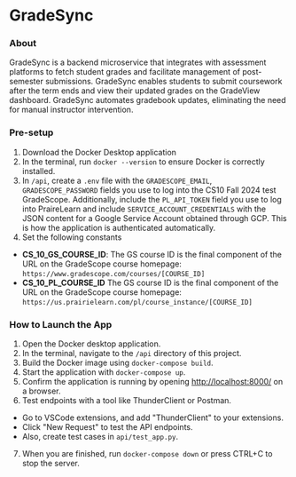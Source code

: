 # GradeSync

### About

GradeSync is a backend microservice that integrates with assessment platforms to fetch student grades and facilitate management of post-semester submissions. GradeSync enables students to submit coursework after the term ends and view their updated grades on the GradeView dashboard. GradeSync automates gradebook updates, eliminating the need for manual instructor intervention.

### Pre-setup 
1. Download the Docker Desktop application
2. In the terminal, run `docker --version` to ensure Docker is correctly installed.
3. In `/api`, create a `.env` file with the `GRADESCOPE_EMAIL`, `GRADESCOPE_PASSWORD` fields you use to log into the CS10 Fall 2024 test GradeScope. Additionally, include the `PL_API_TOKEN` field you use to log into PraireLearn and include `SERVICE_ACCOUNT_CREDENTIALS` with the JSON content for a Google Service Account obtained through GCP. This is how the application is authenticated automatically.
4. Set the following constants
- **CS_10_GS_COURSE_ID**: The GS course ID is the final component of the URL on the GradeScope course homepage: `https://www.gradescope.com/courses/[COURSE_ID]`
- **CS_10_PL_COURSE_ID** The GS course ID is the final component of the URL on the GradeScope course homepage: `https://us.prairielearn.com/pl/course_instance/[COURSE_ID]`
### How to Launch the App

1. Open the Docker desktop application.
2. In the terminal, navigate to the `/api` directory of this project.
3. Build the Docker image using `docker-compose build`.
4. Start the application with `docker-compose up`.
5. Confirm the application is running by opening [http://localhost:8000/](http://localhost:8000/) on a browser.
6. Test endpoints with a tool like ThunderClient or Postman.
- Go to VSCode extensions, and add "ThunderClient" to your extensions.
- Click "New Request" to test the API endpoints.
- Also, create test cases in `api/test_app.py`.
7. When you are finished, run `docker-compose down` or press CTRL+C to stop the server.
